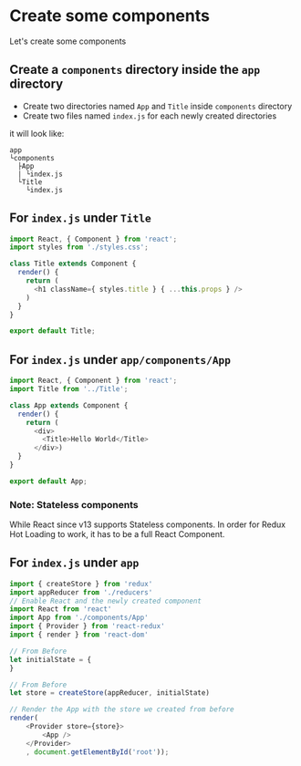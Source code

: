 # Create some components 
Let's create some components

## Create a `components` directory inside the `app` directory
* Create two directories named `App` and `Title` inside `components` directory
* Create two files named `index.js` for each newly created directories

it will look like:
```
app
└components
  ├App
  | └index.js
  └Title
    └index.js
```

## For `index.js` under `Title`
```js
import React, { Component } from 'react';
import styles from './styles.css';

class Title extends Component {
  render() {
    return (
      <h1 className={ styles.title } { ...this.props } />
    )
  }
}

export default Title;

```


## For `index.js` under `app/components/App`

```js
import React, { Component } from 'react';
import Title from '../Title';

class App extends Component {
  render() {
    return (
      <div>
        <Title>Hello World</Title>
      </div>)
  }
}

export default App;
```

### Note: Stateless components
While React since v13 supports Stateless components.  In order for Redux Hot Loading to work, it has to be a full React Component.

## For `index.js` under `app`

```js
import { createStore } from 'redux'
import appReducer from './reducers'
// Enable React and the newly created component
import React from 'react'    
import App from './components/App'
import { Provider } from 'react-redux'
import { render } from 'react-dom'

// From Before
let initialState = {
}

// From Before
let store = createStore(appReducer, initialState)

// Render the App with the store we created from before
render(
    <Provider store={store}>
        <App />
    </Provider>
    , document.getElementById('root'));
```
